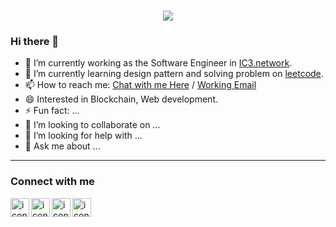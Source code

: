 <h1 align="center">
  <a href="https://git.io/typing-svg">
    <img src="https://readme-typing-svg.herokuapp.com?color=50A1FF&center=true&vCenter=true&lines=Hello%2C+Visitor!+%F0%9F%92%96;I'm+Ting-Hsuan+Wang.+%F0%9F%98%80">
  </a>
</h1>

### Hi there 👋
- 🔭 I’m currently working as the Software Engineer in [IC3.network](https://ic3.network/).
- 🌱 I’m currently learning design pattern and solving problem on [leetcode](https://leetcode.com/TingSyuanWang/).
- 📫 How to reach me: <a href="mailto:vincent@fishboneapps.com">Chat with me Here</a> / <a href="mailto:vincent@fishboneapps.com">Working Email</a>
- 😄 Interested in Blockchain, Web development.
- ⚡ Fun fact: ...
- 👯 I’m looking to collaborate on ...
- 🤔 I’m looking for help with ...
- 💬 Ask me about ...

---

### Connect with me

<a href="https://www.linkedin.com/in/twang443/"><img align="left" src="https://img.icons8.com/ios/344/linkedin.png" alt="icon | LinkedIn" width="30px"/></a>
<a href="https://www.facebook.com/twang443/"><img align="left" src="https://img.icons8.com/ios/344/facebook--v1.png" alt="icon | Facebook" width="30px"/></a>
<a href="https://www.instagram.com/twang443/"><img align="left" src="https://img.icons8.com/ios/344/instagram-new--v1.png" alt="icon | Instagram" width="30px"/></a>
<a href="https://twitter.com/twang443"><img align="left" src="https://user-images.githubusercontent.com/8935531/161361040-8733e89d-61cd-40c5-b5f1-b02c75896e99.gif" alt="icon | Twitter" width="30px"/></a>
